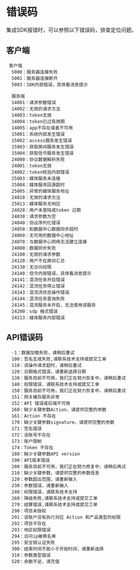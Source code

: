 # 错误码

集成SDK报错时，可以参照以下错误码，排查定位问题。

## 客户端

     客户端
      5000：服务器连接失败
      5001：服务器连接断开
      5003：SDK内部错误，具体看消息提示

      服务端
      14001：请求参数错误
      14002：无效的请求方法
      14003：token无效 
      14004：token已过有效期
      14005：app不存在或者不可用 
      15001：系统内部发生错误 
      15002：access服务发生错误 
      15003：获取房间服务发生错误 
      15004：获取信令服务发生错误
      24000：协议数据解析失败
      24001：token无效
      24002：token校验内部错误
      25003：媒体服务未连接
      25004：媒体服务回源超时
      25005：异常的媒体服务地址
      24010：无效的请求方法
      25013：媒体服务无响应
      24020：用户未登陆或token 过期
      24030：请求参数为空
      24040：协议序列化错误
      24050：到数据中心数据同步超时
      24060：无可用的数据中心地址
      24070：与数据中心网络无法建立连接
      24080：数据同步失败
      24100：无效的请求参数
      24120：用户不在房间汇总
      24130：无访问权限
      24140：信令内部错误，具体看消息提示
      24141：混流任务开启错误
      24142：混流任务停止错误
      24143：混流流状态操作错误
      24144：混流任务查询失败
      24145：混流服务未开启，无法使用该服务
      24200：sdp 格式错误
      24213：媒体服务内部错误
  
## API错误码

      -1：数据加载失败，请稍后重试
      100：签名生成失败,请联系技术支持或提交工单
      110：该操作请求超时，请稍后重试
      120：日期格式错误，请重新选择日期
      130：服务目前不可用，我们正在努力恢复中，请稍后重试
      140：权限错误，请联系技术支持或提交工单
      150：服务目前不可用，我们正在努力恢复中，请稍后重试
      151：网关缓存服务异常
      152：API 错误或后端不可用
      160：缺少关键参数Action，请提供完整的参数
      161：Action 不存在
      170：缺少关键参数signature，请提供完整的参数
      171：签名错误
      172：该账号不存在
      173：账户限制
      174：Token 不存在
      180：缺少关键参数API version
      190：API版本错误
      200：服务目前不可用，我们正在努力修复中，请稍后再试
      210：缺少关键参数，请提供完整的参数信息
      220：参数超出范围，请重新输入
      230：参数错误，请重新输入
      240：权限错误，请联系技术支持
      260：降级失败,请联系技术支持或提交工单
      270：结算错误,请联系技术支持或提交工单
      290：项目未授权
      291：该账户没有执行对应 Action 和产品类型的权限
      292：项目不存在
      293：地区权限错误
      294：访问ip被黑名单
      295：安全锁认证失败
      300：结束时间不能小于开始时间，请重新选择
      310：参数类型错误
      520：余额不足，请充值
